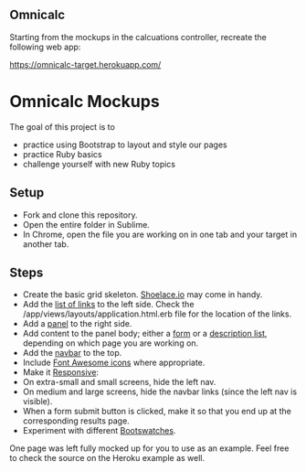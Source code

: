 ## Omnicalc

Starting from the mockups in the calcuations controller, recreate the following web app:

https://omnicalc-target.herokuapp.com/

# Omnicalc Mockups

The goal of this project is to
- practice using Bootstrap to layout and style our pages
- practice Ruby basics
- challenge yourself with new Ruby topics

## Setup

 - Fork and clone this repository.
 - Open the entire folder in Sublime.
 - In Chrome, open the file you are working on in one tab and your target in another tab.

## Steps

 - Create the basic grid skeleton. [Shoelace.io](http://shoelace.io/) may come in handy.
 - Add the [list of links](http://getbootstrap.com/components/#list-group) to the left side. Check the /app/views/layouts/application.html.erb file for the location of the links.
 - Add a [panel](http://getbootstrap.com/components/#panels-heading) to the right side.
 - Add content to the panel body; either a [form](http://getbootstrap.com/css/#forms-horizontal) or a [description list](http://getbootstrap.com/css/#horizontal-description), depending on which page you are working on.
 - Add the [navbar](http://getbootstrap.com/components/#navbar) to the top.
 - Include [Font Awesome icons](http://fortawesome.github.io/Font-Awesome/icons/) where appropriate.
 - Make it [Responsive](http://getbootstrap.com/css/#responsive-utilities):
  - On extra-small and small screens, hide the left nav.
  - On medium and large screens, hide the navbar links (since the left nav is visible).
 - When a form submit button is clicked, make it so that you end up at the corresponding results page.
 - Experiment with different [Bootswatches](https://bootswatch.com/).

 One page was left fully mocked up for you to use as an example. Feel free to check the source on the Heroku example as well.
